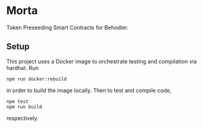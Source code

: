# Morta
Token Preseeding Smart Contracts for Behodler.

## Setup
This project uses a Docker image to orchestrate testing and compilation via hardhat. Run

```
npm run docker:rebuild
```
in order to build the image locally. Then to test and compile code,

```
npm test
npm run build
```
respectively.